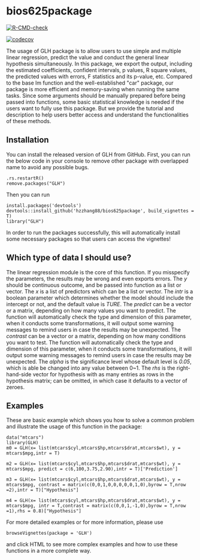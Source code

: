 # bios625package
  <!-- badges: start -->
  [![R-CMD-check](https://github.com/hzzhang88/bios625package/workflows/R-CMD-check/badge.svg)](https://github.com/hzzhang88/bios625package/actions)
  
  [![codecov](https://codecov.io/gh/hzzhang88/bios625package/branch/main/graph/badge.svg?token=8TMLI4I85X)](https://codecov.io/gh/hzzhang88/bios625package)
  <!-- badges: end -->

The usage of GLH package is to allow users to use simple and multiple linear regression, predict the value and conduct the general linear hypothesis simultaneously. In this package, we export the output, including the estimated coefficients, confident intervals, p values, R square values, the predicted values with errors, F statistics and its p-value, etc. Compared to the base lm function and the well-established "car" package, our package is more efficient and memory-saving when running the same tasks. Since some arguments should be manually prepared before being passed into functions, some basic statistical knowledge is needed if the users want to fully use this package. But we provide the tutorial and description to help users better access and understand the functionalities of these methods.

Installation
--------------------

You can install the released version of GLH from GitHub. First, you can run the below code in your console to remove other package with overlapped name to avoid any possible bugs.
```{r}
.rs.restartR()
remove.packages("GLH")
```

Then you can run
```{r}
install.packages('devtools')
devtools::install_github('hzzhang88/bios625package', build_vignettes = T)
library("GLH")
```
In order to run the packages successfully, this will automatically install some necessary packages so that users can access the vignettes!

Which type of data I should use?
----------------------------------------
The linear regression module is the core of this function. If you misspecify the parameters, the results may be wrong and even exports errors. The $y$ should be continuous outcome, and be passed into function as a list or vector. The $x$ is a list of predictors which can be a list or vector. The $intr$ is a boolean parameter which determines whether the model should include the intercept or not, and the default value is *TURE*. The $predict$ can be a vector or a matrix, depending on how many values you want to predict. The function will automatically check the type and dimension of this parameter, when it conducts some transformations, it will output some warning messages to remind users in case the results may be unexpected. The $contrast$ can be a vector or a matrix, depending on how many conditions you want to test. The function will automatically check the type and dimension of this parameter, when it conducts some transformations, it will output some warning messages to remind users in case the results may be unexpected. The $alpha$ is the significance level whose default level is *0.05*, which is able be changed into any value between 0~1. The $rhs$ is the right-hand-side vector for hypothesis with as many entries as rows in the hypothesis matrix; can be omitted, in which case it defaults to a vector of zeroes. 

Examples
-----------------------------------------
These are basic example which shows you how to solve a common problem and illustrate the usage of this function in the package:

```{r example}
data("mtcars")
library(GLH)
m0 = GLH(x= list(mtcars$cyl,mtcars$hp,mtcars$drat,mtcars$wt), y = mtcars$mpg,intr = T)

m2 = GLH(x= list(mtcars$cyl,mtcars$hp,mtcars$drat,mtcars$wt), y = mtcars$mpg, predict = c(6,100,3.75,2.90),intr = T)['Prediction']

m3 = GLH(x= list(mtcars$cyl,mtcars$hp,mtcars$drat,mtcars$wt), y = mtcars$mpg, contrast = matrix(c(0,0,1,0,0,0,0,0,1,0),byrow = T,nrow =2),intr = T)["Hypothesis"]

m4 = GLH(x= list(mtcars$cyl,mtcars$hp,mtcars$drat,mtcars$wt), y = mtcars$mpg, intr = T,contrast = matrix(c(0,0,1,-1,0),byrow = T,nrow =1),rhs = 0.8)["Hypothesis"]
```


For more detailed examples or for more information, please use
```{r}
browseVignettes(package = 'GLH')
```
and click HTML to see more complex examples and how to use these functions in a more complete way. 
